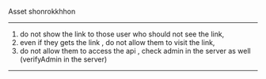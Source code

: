 Asset shonrokkhhon 

-----------
1. do not show the link to those user who should not see the link,
2. even if they gets the link , do not allow them to visit the link,
3. do not allow them to access the api , check admin in the server as well (verifyAdmin in the server)
-----------